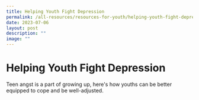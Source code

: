 ```yaml
---
title: Helping Youth Fight Depression
permalink: /all-resources/resources-for-youth/helping-youth-fight-depression/
date: 2023-07-06
layout: post
description: ""
image: ""
---
```

# Helping Youth Fight Depression
Teen angst is a part of growing up, here's how youths can be better equipped to cope and be well-adjusted.